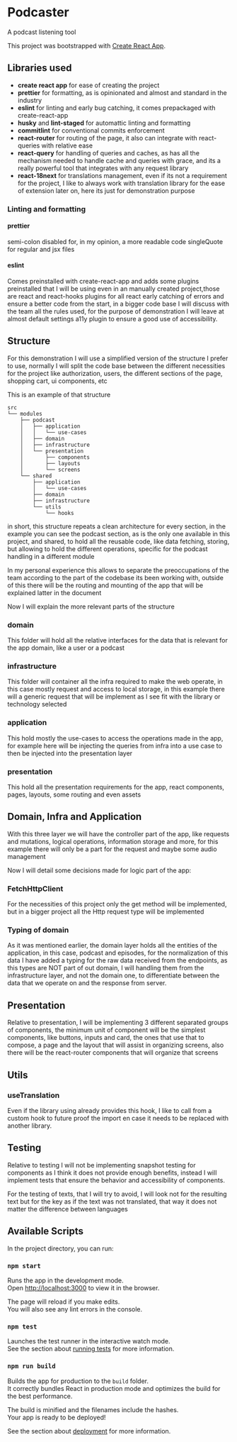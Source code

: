 # Podcaster

A podcast listening tool

This project was bootstrapped with [Create React App](https://github.com/facebook/create-react-app).

## Libraries used

- **create react app** for ease of creating the project
- **prettier** for formatting, as is opinionated and almost and standard in the industry
- **eslint** for linting and early bug catching, it comes prepackaged with create-react-app
- **husky** and **lint-staged** for automattic linting and formatting
- **commitlint** for conventional commits enforcement
- **react-router** for routing of the page, it also can integrate with react-queries with relative ease
- **react-query** for handling of queries and caches, as has all the mechanism needed to handle cache and queries with grace, and its a really powerful tool that integrates with any request library
- **react-18next** for translations management, even if its not a requirement for the project, I like to always work with translation library for the ease of extension later on, here its just for demonstration purpose

### Linting and formatting

#### prettier

semi-colon disabled for, in my opinion, a more readable code
singleQuote for regular and jsx files

#### eslint

Comes preinstalled with create-react-app and adds some plugins preinstalled that I will be using even in an manually created project,those are
react and react-hooks plugins for all react early catching of errors and ensure a better code from the start, in a bigger code base I will discuss with the team all the rules used, for the purpose of demonstration I will leave at almost default settings
a11y plugin to ensure a good use of accessibility.

## Structure

For this demonstration I will use a simplified version of the structure I prefer to use, normally I will split the code base between the different necessities for the project like authorization, users, the different sections of the page, shopping cart, ui components, etc

This is an example of that structure

```
src
└── modules
    ├── podcast
    │   ├── application
    │   │   └── use-cases
    │   ├── domain
    │   ├── infrastructure
    │   └── presentation
    │       ├── components
    │       ├── layouts
    │       └── screens
    └── shared
        ├── application
        │   └── use-cases
        ├── domain
        ├── infrastructure
        └── utils
            └── hooks
```

in short, this structure repeats a clean architecture for every section, in the example you can see the podcast section, as is the only one available in this project, and shared, to hold all the reusable code, like data fetching, storing, but allowing to hold the different operations, specific for the podcast handling in a different module

In my personal experience this allows to separate the preoccupations of the team according to the part of the codebase its been working with, outside of this there will be the routing and mounting of the app that will be explained latter in the document

Now I will explain the more relevant parts of the structure

### domain

This folder will hold all the relative interfaces for the data that is relevant for the app domain, like a user or a podcast

### infrastructure

This folder will container all the infra required to make the web operate, in this case mostly request and access to local storage, in this example there will a generic request that will be implement as I see fit with the library or technology selected

### application

This hold mostly the use-cases to access the operations made in the app, for example here will be injecting the queries from infra into a use case to then be injected into the presentation layer

### presentation

This hold all the presentation requirements for the app, react components, pages, layouts, some routing and even assets

## Domain, Infra and Application

With this three layer we will have the controller part of the app, like requests and mutations, logical operations, information storage and more, for this example there will only be a part for the request and maybe some audio management

Now I will detail some decisions made for logic part of the app:

### FetchHttpClient

For the necessities of this project only the get method will be implemented, but in a bigger project all the Http request type will be implemented

### Typing of domain

As it was mentioned earlier, the domain layer holds all the entities of the application, in this case, podcast and episodes, for the normalization of this data I have added a typing for the raw data received from the endpoints, as this types are NOT part of out domain, I will handling them from the infrastructure layer, and not the domain one, to differentiate between the data that we operate on and the response from server.

## Presentation

Relative to presentation, I will be implementing 3 different separated groups of components, the minimum unit of component will be the simplest components, like buttons, inputs and card, the ones that use that to compose, a page and the layout that will assist in organizing screens, also there will be the react-router components that will organize that screens

## Utils

### useTranslation

Even if the library using already provides this hook, I like to call from a custom hook to future proof the import en case it needs to be replaced with another library.

## Testing

Relative to testing I will not be implementing snapshot testing for components as I think it does not provide enough benefits, instead I will implement tests that ensure the behavior and accessibility of components.

For the testing of texts, that I will try to avoid, I will look not for the resulting text but for the key as if the text was not translated, that way it does not matter the difference between languages

## Available Scripts

In the project directory, you can run:

### `npm start`

Runs the app in the development mode.\
Open [http://localhost:3000](http://localhost:3000) to view it in the browser.

The page will reload if you make edits.\
You will also see any lint errors in the console.

### `npm test`

Launches the test runner in the interactive watch mode.\
See the section about [running tests](https://facebook.github.io/create-react-app/docs/running-tests) for more information.

### `npm run build`

Builds the app for production to the `build` folder.\
It correctly bundles React in production mode and optimizes the build for the best performance.

The build is minified and the filenames include the hashes.\
Your app is ready to be deployed!

See the section about [deployment](https://facebook.github.io/create-react-app/docs/deployment) for more information.

```

```
